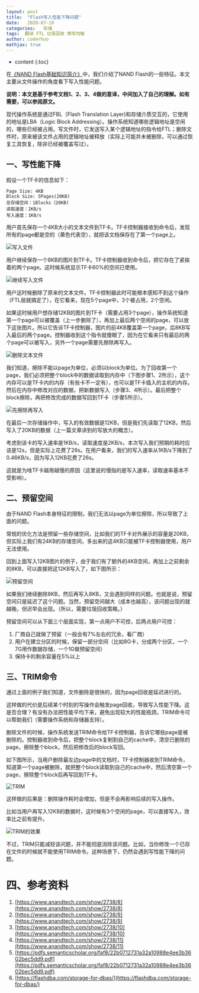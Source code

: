 ```yaml
---
layout: post  
title:  "Flash写入性能下降问题"  
date:   2020-07-19  
categories:   存储
tags:  翻译 FTL 垃圾回收 擦写均衡
author: coderhuo  
mathjax: true
---
```


* content
{:toc}  

在[《NAND Flash基础知识简介》](http://blog.coderhuo.tech/2020/07/18/flash_basics/)中，我们介绍了NAND Flash的一些特征。本文主要从文件操作的角度看下写入性能问题。





**说明：本文是基于参考文档1、2、3、4做的意译，中间加入了自己的理解。如有需要，可以参阅原文。**

现代操作系统是通过FBL（Flash Translation Layer)和存储介质交互的，它使用的地址是LBA（Logic Block Addressing）。操作系统知道哪些逻辑地址是空闲的，哪些已经被占用。写文件时，它发送写入某个逻辑地址的指令给FTL；删除文件时，原来被该文件占用的逻辑地址被释放（实际上可能并未被删除，可以通过恢复工具恢复，除非已经被覆盖写过）。

## 一、写性能下降 ##
  假设一个TF卡的信息如下：

    Page Size: 4KB
    Block Size: 5Pages(20KB)
    总存储空间：1Blocks（20KB)
    读取速度：2KB/s
    写入速度：1KB/s



  用户首先保存一个4KB大小的文本文件到TF卡。TF卡控制器接收到命令后，发现所有的page都是空的（黄色代表空），就把该文档保存在了第一个page上。

  ![写入文件](http://data.coderhuo.tech/blog/OS_perspect_of_flash/1.png)

  用户继续保存一个8KB的图片到TF卡。TF卡控制器收到命令后，把它存在了紧挨着的两个page。这时候系统显示TF卡60%的空间已使用。

  ![继续写入文件](http://data.coderhuo.tech/blog/OS_perspect_of_flash/2.png)


  用户这时候删除了原来的文本文件。TF卡控制器此时可能根本感知不到这个操作（FTL层就搞定了），在它看来，现在5个page中，3个被占用，2个空闲。

  如果这时候用户想存储12KB的图片到TF卡（需要占用3个page），操作系统知道第一个page可以被覆盖（上一步删除了），再加上最后两个空闲的page，可以放下这张图片。所以它告诉TF卡控制器，图片的前4KB覆盖第一个page，后8KB写入最后的两个page。控制器收到这个指令就傻眼了，因为在它看来只有最后的两个page可以被写入，另外一个page需要先擦除再写入。

  ![删除文本文件](http://data.coderhuo.tech/blog/OS_perspect_of_flash/3b.png)


  我们知道，擦除不能以page为单位，必须以block为单位。为了回收第一个page，我们必须把整个block中的数据读取到内存中（下图步骤1、2所示），这个内存可以是TF卡内的内存（有些卡不一定有），也可以是TF卡插入的主机的内存。然后在内存中修改对应的数据，把新数据写入（步骤3、4所示）。最后把整个block擦除，再把修改完成的数据写回到TF卡（步骤5所示）。

  ![先擦除再写入](http://data.coderhuo.tech/blog/OS_perspect_of_flash/3.png)

  在最后一次存储操作中，写入的有效数据是12KB，但是我们先读取了12KB，然后写入了20KB的数据（上一篇文章讲到的写放大的概念）。

  考虑到该卡的写入速率是1KB/s，读取速度是2KB/s，本次写入我们预期的耗时应该是12s，但是实际上花费了26s。在用户看来，我们的写入速率从1KB/s下降到了0.46KB/s，因为写入12KB花费了26s。

  这就是为啥TF卡越用越慢的原因（这里说的慢指的是写入速率，读取速率基本不受影响）。


## 二、预留空间 ##

  由于NAND Flash本身特征的限制，我们无法以page为单位擦除，所以导致了上面的问题。

  常规的优化方法是预留一些存储空间，比如我们的TF卡对外展示的容量是20KB，但实际上我们有24KB的存储空间，多出来的这4KB只能被TF卡控制器使用，用户无法使用。

  回到上面写入12KB图片的例子，由于我们有了额外的4KB空间，再加上之前剩余的8KB，可以直接把这12KB写入了，如下图所示：

  ![预留空间](http://data.coderhuo.tech/blog/OS_perspect_of_flash/4.png)

  如果我们继续删除8KB，然后再写入8KB，又会遇到同样的问题。也就是说，预留空间只是延迟了这个问题。当然，预留空间越大（成本也越高），该问题出现的就越晚，但迟早会出现。（所以，需要垃圾回收策略。）

  预留空间可以从下面三个层面实现，第一点用户不可控，后两点用户可控：

  1. 厂商自己就做了预留（一般会有7%左右的冗余，看厂商）
  2. 用户在建立分区的时候，保留一部分空间（比如8G卡，分成两个分区，一个7G用作数据存储，一个1G做预留空间）
  3. 保持卡的剩余容量在5%以上


## 三、TRIM命令 ##

  通过上面的例子我们知道，文件删除是很快的，因为page回收是延迟进行的。  

  这样做的代价是后续某个时刻的写操作会触发page回收，导致写入性能下降。这是否合理？有没有办法把性能平均下来，避免出现较大的性能瓶颈。TRIM命令可以帮助我们（需要操作系统和存储器支持）。

  删除文件的时候，操作系统发送TRIM命令给TF卡控制器，告诉它哪些page是被删除的。控制器收到命令后，把整个block复制到自己的cache中，清空已删除的page，擦除整个block，然后把修改后的block写回。

  如下图所示，当用户删除最左边page中的文档时，TF卡控制器收到TRIM命令，知道第一个page被删除，就把整个block读取到自己的cache中，然后清空第一个page，擦除整个block后再写回到TF卡。

  ![TRIM](http://data.coderhuo.tech/blog/OS_perspect_of_flash/trim3.png)

  这样做的后果是：删除操作耗时会增加，但是不会再影响后续的写入操作。

  比如当用户再写入12KB的数据时，这时候有3个空闲的page，可以直接写入，效率比之前有提升。

  ![TRIM的效果](http://data.coderhuo.tech/blog/OS_perspect_of_flash/trim4.png)

  不过，TRIM只能减轻该问题，并不能彻底消除该问题。比如，当你修改一个已存在文件的时候就不能使用TRIM命令。这种场景下，仍然会遇到写性能下降的问题。


# 四、参考资料 #

1. [https://www.anandtech.com/show/2738/8](https://www.anandtech.com/show/2738/8)
2. [https://www.anandtech.com/show/2738/9](https://www.anandtech.com/show/2738/9)
3. [https://www.anandtech.com/show/2738/10](https://www.anandtech.com/show/2738/10)
4. [https://www.anandtech.com/show/2738/11](https://www.anandtech.com/show/2738/11)
5. [https://pdfs.semanticscholar.org/faf8/22b0712731a32a10988e4ee3b3602bec5dd9.pdf](https://pdfs.semanticscholar.org/faf8/22b0712731a32a10988e4ee3b3602bec5dd9.pdf)
6. [https://flashdba.com/storage-for-dbas/](https://flashdba.com/storage-for-dbas/)
